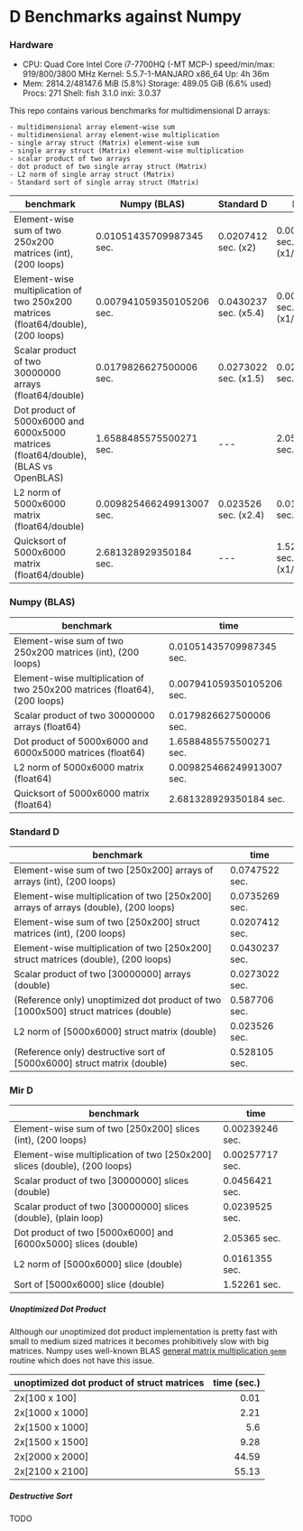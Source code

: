 # D Benchmarks against Numpy

### Hardware

 * CPU: Quad Core Intel Core i7-7700HQ (-MT MCP-) speed/min/max: 919/800/3800 MHz Kernel: 5.5.7-1-MANJARO x86_64 Up: 4h 36m 
 * Mem: 2814.2/48147.6 MiB (5.8%) Storage: 489.05 GiB (6.6% used) Procs: 271 Shell: fish 3.1.0 inxi: 3.0.37 

This repo contains various benchmarks for multidimensional D arrays:

    - multidimensional array element-wise sum
    - multidimensional array element-wise multiplication
    - single array struct (Matrix) element-wise sum
    - single array struct (Matrix) element-wise multiplication
    - scalar product of two arrays
    - dot product of two single array struct (Matrix)
    - L2 norm of single array struct (Matrix)
    - Standard sort of single array struct (Matrix)

| benchmark                                                                            | Numpy (BLAS)              | Standard D            | Mir D                    |
| ------------------------------------------------------------------------------------ | ------------------------- | --------------------- | ------------------------ |
| Element-wise sum of two 250x200 matrices (int), (200 loops)                          | 0.01051435709987345 sec.  | 0.0207412 sec. (x2)   | 0.00239246 sec. (x1/4.4) |
| Element-wise multiplication of two 250x200 matrices (float64/double), (200 loops)    | 0.007941059350105206 sec. | 0.0430237 sec. (x5.4) | 0.00257717 sec. (x1/3.1) |
| Scalar product of two 30000000 arrays (float64/double)                               | 0.0179826627500006 sec.   | 0.0273022 sec. (x1.5) | 0.0239525  sec. (x1.3)   |
| Dot product of 5000x6000 and 6000x5000 matrices (float64/double), (BLAS vs OpenBLAS) | 1.6588485575500271 sec.   | ---                   | 2.05365 sec. (x1.2)      |
| L2 norm of 5000x6000 matrix (float64/double)                                         | 0.009825466249913007 sec. | 0.023526 sec. (x2.4)  | 0.0161355 sec. (x1.6)    |
| Quicksort of 5000x6000 matrix (float64/double)                                       | 2.681328929350184 sec.    | ---                   | 1.52261 sec. (x1/0.6)    |

### Numpy (BLAS)

| benchmark                                                                  | time                      |
| -------------------------------------------------------------------------- | ------------------------- |
| Element-wise sum of two 250x200 matrices (int), (200 loops)                | 0.01051435709987345 sec.  |
| Element-wise multiplication of two 250x200 matrices (float64), (200 loops) | 0.007941059350105206 sec. |
| Scalar product of two 30000000 arrays (float64)                            | 0.0179826627500006 sec.   |
| Dot product of 5000x6000 and 6000x5000 matrices (float64)                  | 1.6588485575500271 sec.   |
| L2 norm of 5000x6000 matrix (float64)                                      | 0.009825466249913007 sec. |
| Quicksort of 5000x6000 matrix (float64)                                    | 2.681328929350184 sec.    |


### Standard D

| benchmark                                                                           | time           |
| ----------------------------------------------------------------------------------- | -------------- |
| Element-wise sum of two [250x200] arrays of arrays (int), (200 loops)               | 0.0747522 sec. |
| Element-wise multiplication of two [250x200] arrays of arrays (double), (200 loops) | 0.0735269 sec. |
| Element-wise sum of two [250x200] struct matrices (int), (200 loops)                | 0.0207412 sec. |
| Element-wise multiplication of two [250x200] struct matrices (double), (200 loops)  | 0.0430237 sec. |
| Scalar product of two [30000000] arrays (double)                                    | 0.0273022 sec. |
| (Reference only) unoptimized dot product of two [1000x500] struct matrices (double) | 0.587706 sec.  |
| L2 norm of [5000x6000] struct matrix (double)                                       | 0.023526 sec.  |
| (Reference only) destructive sort of [5000x6000] struct matrix (double)             | 0.528105 sec.  |


### Mir D
| benchmark                                                                 | time            |
| ------------------------------------------------------------------------- | --------------- |
| Element-wise sum of two [250x200] slices (int), (200 loops)               | 0.00239246 sec. |
| Element-wise multiplication of two [250x200] slices (double), (200 loops) | 0.00257717 sec. |
| Scalar product of two [30000000] slices (double)                          | 0.0456421 sec.  |
| Scalar product of two [30000000] slices (double), (plain loop)            | 0.0239525 sec.  |
| Dot product of two [5000x6000] and [6000x5000] slices (double)            | 2.05365 sec.    |
| L2 norm of [5000x6000] slice (double)                                     | 0.0161355 sec.  |
| Sort of [5000x6000] slice (double)                                        | 1.52261 sec.    |


##### Unoptimized Dot Product
Although our unoptimized dot product implementation is pretty fast with small to medium sized matrices it becomes prohibitively slow with big matrices.
Numpy uses well-known BLAS [general matrix multiplication `gemm`](https://software.intel.com/en-us/mkl-developer-reference-fortran-gemm) routine which does not have this issue.

| unoptimized dot product of struct matrices | time (sec.) |
| ------------------------------------------ | ----------: |
| 2x[100 x 100]                              |        0.01 |
| 2x[1000 x 1000]                            |        2.21 |
| 2x[1500 x 1000]                            |         5.6 |
| 2x[1500 x 1500]                            |        9.28 |
| 2x[2000 x 2000]                            |       44.59 |
| 2x[2100 x 2100]                            |       55.13 |

##### Destructive Sort
TODO